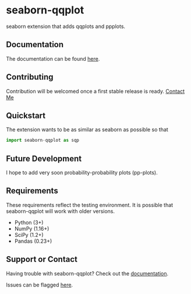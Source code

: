 # seaborn-qqplot

seaborn extension that adds qqplots and ppplots.


## Documentation

The documentation can be found [here](http://seaborn-qqplot.readthedocs.io/en/latest/).

## Contributing

Contribution will be welcomed once a first stable release is ready. [Contact Me](mailto@corneille.r.j@gmail.com)


## Quickstart

The extension wants to be as similar as seaborn as possible so that 

```python
import seaborn-qqplot as sqp
```





## Future Development

I hope to add very soon probability-probability plots (pp-plots).

## Requirements

These requirements reflect the testing environment.  It is possible
that seaborn-qqplot will work with older versions.

* Python (3+)
* NumPy (1.16+)
* SciPy (1.2+)
* Pandas (0.23+)

## Support or Contact

Having trouble with seaborn-qqplot? Check out the [documentation](http://seaborn-qqplot.readthedocs.io/en/latest/).

Issues can be flagged [here](https://github.com/ronsenbergVI/seaborn-qqplot/issues).
